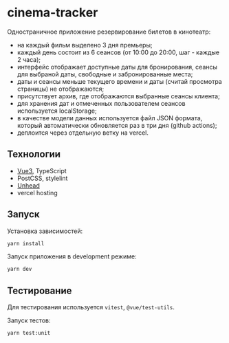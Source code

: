 # cinema-tracker

Одностраничное приложение резервирование билетов в кинотеатр:

- на каждый фильм выделено 3 дня премьеры;
- каждый день состоит из 6 сеансов (от 10:00 до 20:00, шаг - каждые 2 часа);
- интерфейс отображает доступные даты для бронирования, сеансы для выбраной даты, свободные и забронированные места;
- даты и сеансы меньше текущего времени и даты (считай просмотра страницы) не отображаются;
- присутствует архив, где отображаются выбранные сеансы клиента;
- для хранения дат и отмеченных пользователем сеансов используется localStorage;
- в качестве модели данных используется файл JSON формата, который автоматически обновляется раз в три дня (github actions);
- деплоится через отдельную ветку на vercel.

## Технологии

- [Vue3](https://vuejs.org/), TypeScript
- PostCSS, stylelint
- [Unhead](https://unhead.unjs.io/)
- vercel hosting

## Запуск

Установка зависимостей:

```sh
yarn install
```

Запуск приложения в development режиме:

```sh
yarn dev
```

## Тестирование

Для тестирования используется `vitest`, `@vue/test-utils`.

Запуск тестов:

```sh
yarn test:unit
```
